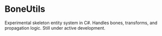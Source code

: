 # BoneUtils
Experimental skeleton entity system in C#. Handles bones, transforms, and propagation logic. Still under active development.
